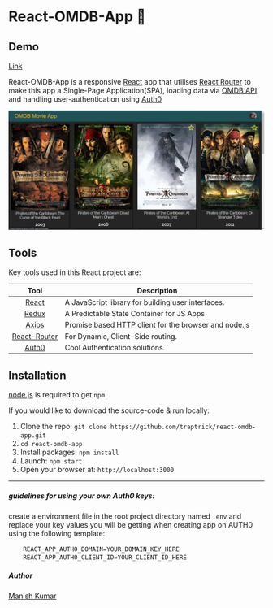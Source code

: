# React-OMDB-App 📰

## Demo

[Link](traptrick-react-omdb-app.netlify.app)

React-OMDB-App is a responsive [React](https://reactjs.org/) app that utilises [React Router](https://reactrouter.com/) to make this app a Single-Page Application(SPA), loading data via [OMDB API](https://www.omdbapi.com/) and handling user-authentication using [Auth0](https://auth0.com/)

![screenshot](https://github.com/traptrick/react-omdb-app/blob/master/screenshot.png)

## Tools

Key tools used in this React project are:

|                             Tool                              | Description                                           |
| :-----------------------------------------------------------: | ----------------------------------------------------- |
|      [React](http://facebook.github.io/react/index.html)      | A JavaScript library for building user interfaces.    |
|                [Redux](https://redux.js.org/)                 | A Predictable State Container for JS Apps             |
|            [Axios](https://github.com/axios/axios)            | Promise based HTTP client for the browser and node.js |
| [React-Router](https://github.com/ReactTraining/react-router) | For Dynamic, Client-Side routing.                     |
|                  [Auth0](https://auth0.com/)                  | Cool Authentication solutions.                        |

## Installation

[node.js](https://nodejs.org/en/) is required to get `npm`.

If you would like to download the source-code & run locally:

1. Clone the repo: `git clone https://github.com/traptrick/react-omdb-app.git`
2. `cd react-omdb-app`
3. Install packages: `npm install`
4. Launch: `npm start`
5. Open your browser at: `http://localhost:3000`

---

##### guidelines for using your own Auth0 keys:

create a environment file in the root project directory named
`.env`
and replace your key values you will be getting when creating app on AUTH0 using the following template:

```
    REACT_APP_AUTH0_DOMAIN=YOUR_DOMAIN_KEY_HERE
    REACT_APP_AUTH0_CLIENT_ID=YOUR_CLIENT_ID_HERE

```

##### Author

[Manish Kumar](https://github.com/traptrick/)
